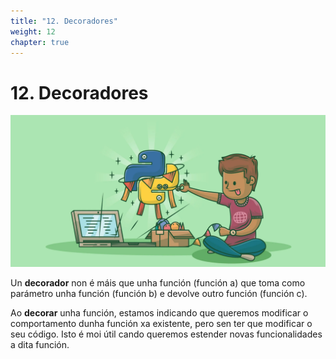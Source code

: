 ```yaml
---
title: "12. Decoradores"
weight: 12
chapter: true
---
```


# 12. Decoradores

![captura12_0_1.png](captura12_0_1.png)

Un **decorador** non é máis que unha función (función a) que toma como parámetro unha función (función b) e devolve outro función (función c).

Ao **decorar** unha función, estamos indicando que queremos modificar o comportamento dunha función xa existente, pero sen ter que modificar o seu código. Isto é moi útil cando queremos estender novas funcionalidades a dita función.